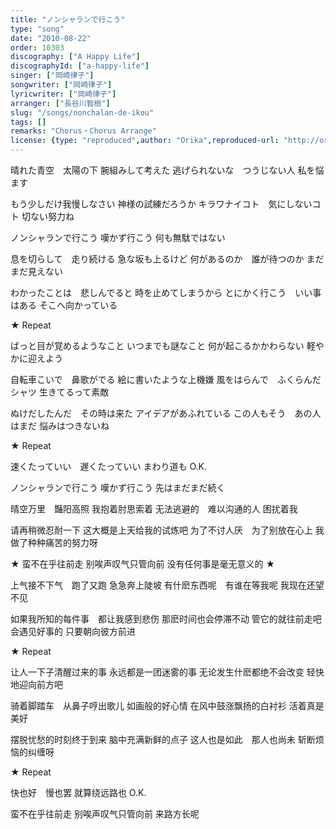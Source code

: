```yaml
---
title: "ノンシャランで行こう"
type: "song"
date: "2010-08-22"
order: 10303
discography: ["A Happy Life"]
discographyId: ["a-happy-life"]
singer: ["岡崎律子"]
songwriter: ["岡崎律子"]
lyricwriter: ["岡崎律子"]
arranger: ["長谷川智樹"]
slug: "/songs/nonchalan-de-ikou"
tags: []
remarks: "Chorus・Chorus Arrange"
license: {type: "reproduced",author: "Orika",reproduced-url: "http://orikamushi.myweb.hinet.net/",reproduced-website: "織歌蟲網站"}
---
```


晴れた青空　太陽の下 
腕組みして考えた 
逃げられないな　つうじない人 
私を悩ます 

もう少しだけ我慢しなさい 
神様の試練だろうか 
キラワナイコト　気にしないコト 
切ない努力ね 

ノンシャランで行こう 
嘆かず行こう 
何も無駄ではない 

息を切らして　走り続ける 
急な坂も上るけど 
何があるのか　誰が待つのか 
まだまだ見えない 

わかったことは　悲しんでると 
時を止めてしまうから 
とにかく行こう　いい事はある 
そこへ向かっている 

★ Repeat 

ばっと目が覚めるようなこと 
いつまでも謎なこと 
何が起こるかかわらない 
軽やかに迎えよう 

自転車こいで　鼻歌がでる 
絵に書いたような上機嫌 
風をはらんで　ふくらんだシャツ 
生きてるって素敵 

ぬけだしたんだ　その時は来た 
アイデアがあふれている 
この人もそう　あの人はまだ 
悩みはつきないね 

★ Repeat 

速くたっていい　遅くたっていい 
まわり道も O.K. 

ノンシャランで行こう 
嘆かず行こう 
先はまだまだ続く

<!-- 翻译 -->

晴空万里　豔阳高照 
我抱着肘思索着 
无法逃避的　难以沟通的人 
困扰着我 

请再稍微忍耐一下 
这大概是上天给我的试炼吧 
为了不讨人厌　为了别放在心上 
我做了种种痛苦的努力呀 

★ 蛮不在乎往前走 
别唉声叹气只管向前 
没有任何事是毫无意义的 ★ 

上气接不下气　跑了又跑 
急急奔上陡坡 
有什麽东西呢　有谁在等我呢 
我现在还望不见 

如果我所知的每件事　都让我感到悲伤 
那麽时间也会停滞不动 
管它的就往前走吧　会遇见好事的 
只要朝向彼方前进 

★ Repeat 

让人一下子清醒过来的事 
永远都是一团迷雾的事 
无论发生什麽都绝不会改变 
轻快地迎向前方吧 

骑着脚踏车　从鼻子哼出歌儿 
如画般的好心情 
在风中鼓涨飘扬的白衬衫 
活着真是美好 

摆脱忧愁的时刻终于到来 
脑中充满新鲜的点子 
这人也是如此　那人也尚未 
斩断烦恼的纠缠呀 

★ Repeat 

快也好　慢也罢 
就算绕远路也 O.K. 

蛮不在乎往前走 
别唉声叹气只管向前 
来路方长呢
